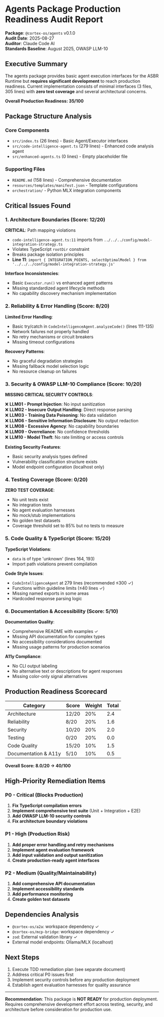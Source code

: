 # Agents Package Production Readiness Audit Report

**Package**: `@cortex-os/agents` v0.1.0  
**Audit Date**: 2025-08-27  
**Auditor**: Claude Code AI  
**Standards Baseline**: August 2025, OWASP LLM-10  

## Executive Summary

The agents package provides basic agent execution interfaces for the ASBR Runtime but **requires significant development** to reach production readiness. Current implementation consists of minimal interfaces (3 files, 305 lines) with **zero test coverage** and several architectural concerns.

**Overall Production Readiness: 35/100**

## Package Structure Analysis

### Core Components
- `src/index.ts` (26 lines) - Basic Agent/Executor interfaces
- `src/code-intelligence-agent.ts` (279 lines) - Enhanced code analysis agent
- `src/enhanced-agents.ts` (0 lines) - Empty placeholder file

### Supporting Files  
- `README.md` (158 lines) - Comprehensive documentation
- `resources/templates/manifest.json` - Template configurations
- `orchestration/` - Python MLX integration components

## Critical Issues Found

### 1. Architecture Boundaries (Score: 12/20)
**CRITICAL**: Path mapping violations
- `code-intelligence-agent.ts:11` imports from `../../../config/model-integration-strategy.ts` 
- Violates TypeScript `rootDir` constraint
- Breaks package isolation principles
- **Line 11**: `import { INTEGRATION_POINTS, selectOptimalModel } from '../../../config/model-integration-strategy.js'`

**Interface Inconsistencies**: 
- Basic `Executor.run()` vs enhanced agent patterns
- Missing standardized agent lifecycle methods
- No capability discovery mechanism implementation

### 2. Reliability & Error Handling (Score: 8/20)
**Limited Error Handling**:
- Basic try/catch in `CodeIntelligenceAgent.analyzeCode()` (lines 111-135)
- Network failures not properly handled
- No retry mechanisms or circuit breakers
- Missing timeout configurations

**Recovery Patterns**: 
- No graceful degradation strategies
- Missing fallback model selection logic
- No resource cleanup on failures

### 3. Security & OWASP LLM-10 Compliance (Score: 10/20)
**MISSING CRITICAL SECURITY CONTROLS**:

❌ **LLM01 - Prompt Injection**: No input sanitization  
❌ **LLM02 - Insecure Output Handling**: Direct response parsing  
❌ **LLM03 - Training Data Poisoning**: No data validation  
❌ **LLM06 - Sensitive Information Disclosure**: No output redaction  
❌ **LLM08 - Excessive Agency**: No capability boundaries  
❌ **LLM09 - Overreliance**: No confidence thresholds  
❌ **LLM10 - Model Theft**: No rate limiting or access controls  

**Existing Security Features**:
- Basic security analysis types defined
- Vulnerability classification structure exists
- Model endpoint configuration (localhost only)

### 4. Testing Coverage (Score: 0/20)
**ZERO TEST COVERAGE**:
- No unit tests exist
- No integration tests 
- No agent evaluation harnesses
- No mock/stub implementations
- No golden test datasets
- Coverage threshold set to 85% but no tests to measure

### 5. Code Quality & TypeScript (Score: 15/20)
**TypeScript Violations**:
- `data` is of type 'unknown' (lines 164, 193)
- Import path violations prevent compilation

**Code Style Issues**:
- `CodeIntelligenceAgent` at 279 lines (recommended ≤300 ✓)
- Functions within guideline limits (≤40 lines ✓)
- Missing named exports in some areas
- Hardcoded response parsing logic

### 6. Documentation & Accessibility (Score: 5/10)
**Documentation Quality**:
- Comprehensive README with examples ✓
- Missing API documentation for complex types
- No accessibility considerations documented
- Missing usage patterns for production scenarios

**A11y Compliance**: 
- No CLI output labeling
- No alternative text or descriptions for agent responses
- Missing color-only signal alternatives

## Production Readiness Scorecard

| Category | Score | Weight | Total |
|----------|--------|--------|--------|
| Architecture | 12/20 | 20% | 2.4 |
| Reliability | 8/20 | 20% | 1.6 |
| Security | 10/20 | 20% | 2.0 |  
| Testing | 0/20 | 20% | 0.0 |
| Code Quality | 15/20 | 10% | 1.5 |
| Documentation & A11y | 5/10 | 10% | 0.5 |

**Overall Score: 8.0/20 → 40/100**

## High-Priority Remediation Items

### P0 - Critical (Blocks Production)
1. **Fix TypeScript compilation errors**
2. **Implement comprehensive test suite** (Unit + Integration + E2E)
3. **Add OWASP LLM-10 security controls**
4. **Fix architecture boundary violations**

### P1 - High (Production Risk)  
1. **Add proper error handling and retry mechanisms**
2. **Implement agent evaluation framework**
3. **Add input validation and output sanitization**
4. **Create production-ready agent interfaces**

### P2 - Medium (Quality/Maintainability)
1. **Add comprehensive API documentation**
2. **Implement accessibility standards**
3. **Add performance monitoring**
4. **Create golden test datasets**

## Dependencies Analysis
- `@cortex-os/a2a`: workspace dependency ✓
- `@cortex-os/mcp-bridge`: workspace dependency ✓  
- `zod`: External validation library ✓
- External model endpoints: Ollama/MLX (localhost)

## Next Steps
1. Execute TDD remediation plan (see separate document)
2. Address critical P0 issues first
3. Implement security controls before any production deployment
4. Establish agent evaluation harnesses for quality assurance

---

**Recommendation**: This package is **NOT READY** for production deployment. Requires comprehensive development effort across testing, security, and architecture before consideration for production use.